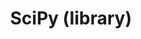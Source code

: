 ---
title: "SciPy (library)"

info: "A python library used for scientific computing and technical computing"

status: "Active"

website: ["https://www.scipy.org/scipylib/"]

get_it:
  - ["Authentic", "https://www.scipy.org/scipylib/download.html"]

description: |
  SciPy a free and open-source Python library used for [scientific computing](/search/?category=scientific_computing) and technical computing.
  
  > The SciPy library is one of the core packages that make up the SciPy stack. It provides many user-friendly and efficient numerical routines such as routines for numerical integration and optimization. \- [Official website](https://www.scipy.org/scipylib/)
  
  > SciPy refers to several related but distinct entities:
     * The SciPy ecosystem, a collection of open source software for scientific computing in Python.
     * The community of people who use and develop this stack.
     * Several conferences dedicated to scientific computing in Python - SciPy, EuroSciPy and SciPy.in.
     * The SciPy library, one component of the SciPy stack, providing many numerical routines
  > \- [Official website](https://www.scipy.org/about.html)
  
  > SciPy builds on the [NumPy](/softwares/numpy/) array object and is part of the [NumPy](/softwares/numpy/) stack which includes tools like [Matplotlib](/softwares/matplotlib/), [pandas](/softwares/pandas/) and [SymPy](/softwares/sympy/), and an expanding set of scientific computing libraries. \- [Wikipedia](https://en.wikipedia.org/w/index.php?title=SciPy&oldid=877170311)
  
  [Documentation](https://docs.scipy.org/doc/) I [Mailing lists](https://www.scipy.org/scipylib/mailing-lists.html#mailing-lists) I [Stack Overflow Q&A](https://stackoverflow.com/questions/tagged/scipy) I [IRC](https://webchat.freenode.net/?channels=scipy) I [FAQ](https://www.scipy.org/scipylib/faq.html)

developer: ["Travis Oliphant<OD>", "Pearu Peterson<OD>", "Eric Jones<OD>", "community"]

initial_release: "14 August 2001"

repository: ["https://github.com/scipy/scipy"]

written_in: ["Python", "Fortran", "C", "C++"]

platform:
  - dskp:
      - ["Linux", "o"]
      - ["Windows", "o"]
      - ["macOS", "o"]
      - ["Unix(like)", "n"]
  - else:
      - ["Python", "o"]

categories: ["Scientific Computing", "Framework"]

license: ["BSD-3"]

social:
  - name: "Wikipedia"
    url: "https://en.wikipedia.org/wiki/SciPy"
  - name: "GitHub"
    url: "https://github.com/scipy/scipy"

source:
  description: ["https://www.scipy.org/about.html#scientific-computing-tools-for-python", "https://www.scipy.org/scipylib", "https://en.wikipedia.org/w/index.php?title=SciPy&oldid=877170311"]
  developer: ["https://github.com/scipy/scipy/graphs/contributors", "https://en.wikipedia.org/w/index.php?title=SciPy&oldid=877170311"]
  initial_release: ["https://github.com/scipy/scipy/releases/tag/v0.1.0", "https://docs.scipy.org/doc/scipy/reference/release.1.0.0.html"]
  written_in: ["https://github.com/scipy/scipy", "https://en.wikipedia.org/w/index.php?title=SciPy&oldid=877170311"]
  platform:
    - dskp: ["https://www.scipy.org/scipylib/download.html", "https://www.scipy.org/scipylib/download.html#third-party-vendor-package-managers"]
    - else: ["http://scipy-lectures.org/intro/index.html", "http://scipy-lectures.org/"]
  license: ["https://github.com/scipy/scipy/blob/master/LICENSE.txt", "https://www.scipy.org/scipylib/license.html"]
  rating:
    - ["SourceForge", "u", "https://sourceforge.net/projects/scipy/reviews/"]
  status: ["https://github.com/scipy/scipy/graphs/contributors"]

rating:
  - name: "SourceForge"
    rate: [4.5, 5]
    num: 27

---